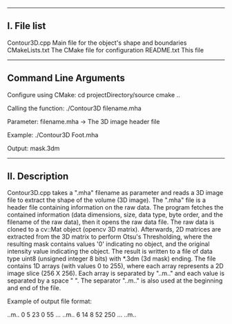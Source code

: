 ----------------------
I. File list
----------------------
Contour3D.cpp               Main file for the object's shape and boundaries
CMakeLists.txt              The CMake file for configuration
README.txt                  This file

----------------------
Command Line Arguments
----------------------
Configure using CMake:        cd projectDirectory/source
                              cmake ..
               
Calling the function:         ./Contour3D filename.mha

Parameter:                    filename.mha  -> The 3D image header file

Example:                      ./Contour3D  Foot.mha

Output:                        mask.3dm

----------------------
II. Description
----------------------
Contour3D.cpp takes a ".mha" filename as parameter and reads a 3D image file to extract the shape of the volume (3D image). The ".mha" 
file is a header file containing information  on the raw data. The program fetches the contained information (data dimensions, size, 
data type, byte order, and the filename of the raw data), then it opens the raw data file. The raw data is cloned to a cv::Mat object 
(opencv 3D matrix). Afterwards, 2D matrices are extracted from the 3D matrix to perform Otsu's Thresholding, where the resulting mask 
contains values '0' indicating no object, and the original intensity value indicating the object. The result is written to a file of data 
type uint8 (unsigned integer 8 bits) with  *.3dm (3d mask) ending. The file contains 1D arrays (with values 0 to 255), 
where each array represents a 2D image slice (256 X 256). Each array is separated by "..m.." and each value is separated by a space " ". The separator 
"..m.." is also used at the beginning and end of the file.

Example of output file format:

..m.. 0 5 23 0 55  ...  ..m.. 6 14 8 52 250  ...  ..m..
